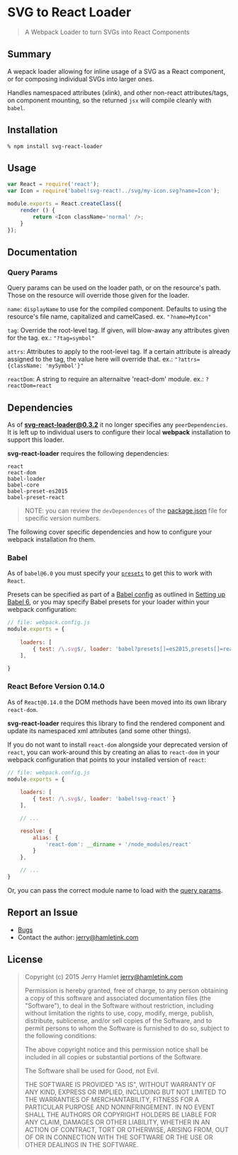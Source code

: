 SVG to React Loader
===================

> A Webpack Loader to turn SVGs into React Components


Summary
-------

A wepack loader allowing for inline usage of a SVG as a React component, or for
composing individual SVGs into larger ones.

Handles namespaced attributes (xlink), and other non-react attributes/tags, on
component mounting, so the returned `jsx` will compile cleanly with `babel`.


Installation
------------

~~~
% npm install svg-react-loader
~~~


Usage
-----

~~~js
var React = require('react');
var Icon = require('babel!svg-react!../svg/my-icon.svg?name=Icon');

module.exports = React.createClass({
    render () {
        return <Icon className='normal' />;
    }
});
~~~


Documentation
-------------

### Query Params

Query params can be used on the loader path, or on the resource's path. Those on
the resource will override those given for the loader.

`name`: `displayName` to use for the compiled component. Defaults to using the
resource's file name, capitalized and camelCased. ex. `"?name=MyIcon"`

`tag`: Override the root-level tag. If given, will blow-away any attributes
given for the tag. ex.: `"?tag=symbol"`

`attrs`: Attributes to apply to the root-level tag. If a certain attribute is
already assigned to the tag, the value here will override that. ex.:
`"?attrs={className: 'mySymbol'}"`

`reactDom`: A string to require an alternaitve 'react-dom' module. ex.:
`?reactDom=react`


Dependencies
------------

As of **svg-react-loader@0.3.2** it no longer specifies any `peerDependencies`.
It is left up to individual users to configure their local **webpack**
installation to support this loader.

**svg-react-loader** requires the following dependencies:

~~~
react
react-dom
babel-loader
babel-core
babel-preset-es2015
babel-preset-react
~~~

> NOTE: you can review the `devDependences` of the
> [package.json](./package.json) file for specific version numbers.

The following cover specific dependencies and how to configure your webpack
installation fro them.

### Babel

As of `babel@6.0` you must specify your
[`presets`](http://babeljs.io/docs/plugins/#presets) to get this to work with
`React`.

Presets can be specified as part of a [Babel
config](https://babeljs.io/docs/usage/babelrc/) as outlined in [Setting up Babel
6](https://babeljs.io/blog/2015/10/31/setting-up-babel-6), or you may specify
Babel presets for your loader within your webpack configuration:

~~~js
// file: webpack.config.js
module.exports = {
    
    loaders: [
        { test: /\.svg$/, loader: 'babel?presets[]=es2015,presets[]=react!svg-react' }
    ],

}
~~~


### React Before Version 0.14.0

As of `React@0.14.0` the DOM methods have been moved into its own library
`react-dom`.

**svg-react-loader** requires this library to find the rendered component and
update its namespaced xml attributes (and some other things).

If you do not want to install `react-dom` alongside your deprecated version of
`react`, you can work-around this by creating an alias to `react-dom` in your
webpack configuration that points to your installed version of `react`:

~~~js
// file: webpack.config.js
module.exports = {
    
    loaders: [
        { test: /\.svg$/, loader: 'babel!svg-react' }
    ],

    // ...

    resolve: {
        alias: {
            'react-dom': __dirname + '/node_modules/react'
        }
    },

    // ...
}
~~~

Or, you can pass the correct module name to load with the [query
params](#query-params).


Report an Issue
---------------

* [Bugs](http://github.com/jhamlet/svg-react-loader/issues)
* Contact the author: <jerry@hamletink.com>


License
-------

> Copyright (c) 2015 Jerry Hamlet <jerry@hamletink.com>
> 
> Permission is hereby granted, free of charge, to any person
> obtaining a copy of this software and associated documentation
> files (the "Software"), to deal in the Software without
> restriction, including without limitation the rights to use,
> copy, modify, merge, publish, distribute, sublicense, and/or sell
> copies of the Software, and to permit persons to whom the
> Software is furnished to do so, subject to the following
> conditions:
> 
> The above copyright notice and this permission notice shall be
> included in all copies or substantial portions of the Software.
> 
> The Software shall be used for Good, not Evil.
> 
> THE SOFTWARE IS PROVIDED "AS IS", WITHOUT WARRANTY OF ANY KIND,
> EXPRESS OR IMPLIED, INCLUDING BUT NOT LIMITED TO THE WARRANTIES
> OF MERCHANTABILITY, FITNESS FOR A PARTICULAR PURPOSE AND
> NONINFRINGEMENT. IN NO EVENT SHALL THE AUTHORS OR COPYRIGHT
> HOLDERS BE LIABLE FOR ANY CLAIM, DAMAGES OR OTHER LIABILITY,
> WHETHER IN AN ACTION OF CONTRACT, TORT OR OTHERWISE, ARISING
> FROM, OUT OF OR IN CONNECTION WITH THE SOFTWARE OR THE USE OR
> OTHER DEALINGS IN THE SOFTWARE.
